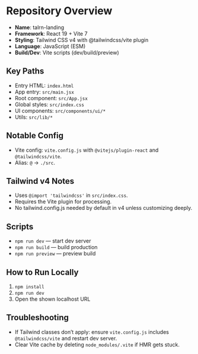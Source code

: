 # Repository Overview

- **Name**: talrn-landing
- **Framework**: React 19 + Vite 7
- **Styling**: Tailwind CSS v4 with @tailwindcss/vite plugin
- **Language**: JavaScript (ESM)
- **Build/Dev**: Vite scripts (dev/build/preview)

## Key Paths
- Entry HTML: `index.html`
- App entry: `src/main.jsx`
- Root component: `src/App.jsx`
- Global styles: `src/index.css`
- UI components: `src/components/ui/*`
- Utils: `src/lib/*`

## Notable Config
- Vite config: `vite.config.js` with `@vitejs/plugin-react` and `@tailwindcss/vite`.
- Alias: `@` -> `./src`.

## Tailwind v4 Notes
- Uses `@import 'tailwindcss'` in `src/index.css`.
- Requires the Vite plugin for processing.
- No tailwind.config.js needed by default in v4 unless customizing deeply.

## Scripts
- `npm run dev` — start dev server
- `npm run build` — build production
- `npm run preview` — preview build

## How to Run Locally
1. `npm install`
2. `npm run dev`
3. Open the shown localhost URL

## Troubleshooting
- If Tailwind classes don’t apply: ensure `vite.config.js` includes `@tailwindcss/vite` and restart dev server.
- Clear Vite cache by deleting `node_modules/.vite` if HMR gets stuck.
